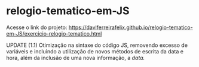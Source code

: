 # relogio-tematico-em-JS
Acesse o link do projeto: https://daviferreirafelix.github.io/relogio-tematico-em-JS/exercicio-relogio-tematico.html

UPDATE (1.1)
Otimização na sintaxe do código JS, removendo excesso de variáveis e incluindo a utilização de novos métodos de escrita da data e hora, além da inclusão de uma nova informação, a *data.* 
